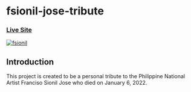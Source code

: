 # fsionil-jose-tribute

### [Live Site](https://fsionil-jose-tribute.netlify.app)

<a href="https://ibb.co/Fn9kXjB"><img src="https://i.ibb.co/png6Q93/fsionil.jpg" alt="fsionil" border="0" /></a>

## Introduction
This project is created to be a personal tribute to the Philippine National Artist Franciso Sionil Jose who died on January 6, 2022. 
